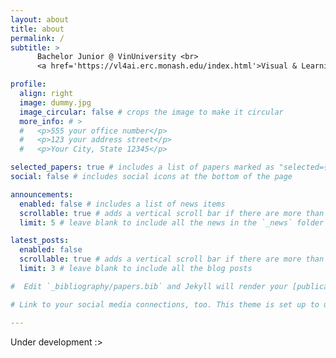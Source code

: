 ```yaml
---
layout: about
title: about
permalink: /
subtitle: >
      Bachelor Junior @ VinUniversity <br>
      <a href='https://vl4ai.erc.monash.edu/index.html'>Visual & Learning for Autonomous AI Lab</a>

profile:
  align: right
  image: dummy.jpg
  image_circular: false # crops the image to make it circular
  more_info: # >
  #   <p>555 your office number</p>
  #   <p>123 your address street</p>
  #   <p>Your City, State 12345</p>

selected_papers: true # includes a list of papers marked as "selected={true}"
social: false # includes social icons at the bottom of the page

announcements:
  enabled: false # includes a list of news items
  scrollable: true # adds a vertical scroll bar if there are more than 3 news items
  limit: 5 # leave blank to include all the news in the `_news` folder

latest_posts:
  enabled: false
  scrollable: true # adds a vertical scroll bar if there are more than 3 new posts items
  limit: 3 # leave blank to include all the blog posts

#  Edit `_bibliography/papers.bib` and Jekyll will render your [publications page](/al-folio/publications/) automatically.

# Link to your social media connections, too. This theme is set up to use [Font Awesome icons](https://fontawesome.com/) and [Academicons](https://jpswalsh.github.io/academicons/), like the ones below.

---
```


Under development :>
